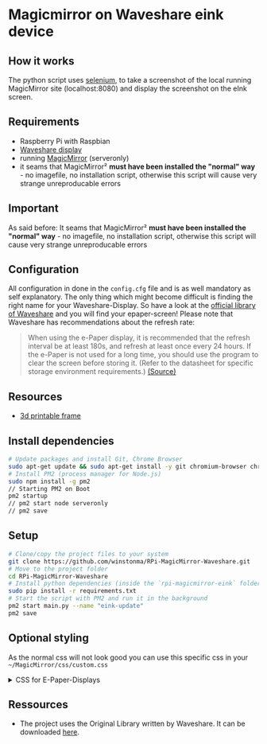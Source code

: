 # Magicmirror on Waveshare eink device

## How it works
The python script uses [selenium](https://github.com/SeleniumHQ/selenium), to take a screenshot of the local running MagicMirror site (localhost:8080) and display the screenshot on the eInk screen.  

## Requirements
- Raspberry Pi with Raspbian
- [Waveshare display](https://www.waveshare.com/epaper)
- running [MagicMirror](https://github.com/MichMich/MagicMirror) (serveronly)
- it seams that MagicMirror² **must have been installed the "normal" way** - no imagefile, no installation script, otherwise this script will cause very strange unreproducable errors

## Important
As said before: It seams that MagicMirror² **must have been installed the "normal" way** - no imagefile, no installation script, otherwise this script will cause very strange unreproducable errors

## Configuration
All configuration in done in the ``config.cfg`` file and is as well mandatory as self explanatory.
The only thing which might become difficult is finding the right name for your Waveshare-Display. So have a look at the [official library of Waveshare](https://github.com/waveshare/e-Paper/tree/master/RaspberryPi_JetsonNano/python/lib/waveshare_epd) and you will find your epaper-screen!
Please note that Waveshare has recommendations about the refresh rate:

> When using the e-Paper display, it is recommended that the refresh interval be at least 180s, and refresh at least once every 24 hours. If the e-Paper is not used for a long time, you should use the program to clear the screen before storing it. (Refer to the datasheet for specific storage environment requirements.) [(Source)](https://www.waveshare.com/wiki/7.5inch_e-Paper_HAT_Manual#Precautions)

## Resources
- [3d printable frame](https://www.thingiverse.com/thing:3382910)

## Install dependencies

```bash
# Update packages and install Git, Chrome Browser
sudo apt-get update && sudo apt-get install -y git chromium-browser chromium-chromedriver
# Install PM2 (process manager for Node.js)
sudo npm install -g pm2
// Starting PM2 on Boot
pm2 startup
// pm2 start node serveronly
// pm2 save
```

## Setup

```bash
# Clone/copy the project files to your system
git clone https://github.com/winstonma/RPi-MagicMirror-Waveshare.git
# Move to the project folder
cd RPi-MagicMirror-Waveshare
# Install python dependencies (inside the `rpi-magicmirror-eink` folder)
sudo pip install -r requirements.txt
# Start the script with PM2 and run it in the background
pm2 start main.py --name "eink-update"
pm2 save
```

## Optional styling
As the normal css will not look good you can use this specific css in your ``~/MagicMirror/css/custom.css``

<details>
  <summary>CSS for E-Paper-Displays</summary>
  
```css
/* Magic Mirror Custom CSS Sample
 *
 * Change color and fonts here.
 *
 * Beware that properties cannot be unitless, so for example write '--gap-body: 0px;' instead of just '--gap-body: 0;'
 *
 * MIT Licensed.
 */

/* Uncomment and adjust accordingly if you want to import another font from the google-fonts-api: */
/* @import url('https://fonts.googleapis.com/css2?family=Poppins:wght@100;300;400;700&display=swap'); */

:root {
  --color-text: black;
  --color-text-dimmed: #666;
  --color-text-bright: black;
  --color-background: white;

  --font-primary: "Roboto Condensed";
  --font-secondary: "Roboto";
  
  --font-size: 24px;
  --font-size-small: 0.75rem;

  --gap-body-top: 0px;
  --gap-body-right: 0px;
  --gap-body-bottom: 0px;
  --gap-body-left: 0px;
  
  --gap-modules: 5px;
}

header {
  display: none!important;
}

.light {
  font-weight: 400;
}

.medium {
  font-size: 1.25rem;
}

.small {
  font-size: 1.1rem;
}
```
</details>


## Ressources
- The project uses the Original Library written by Waveshare. It can be downloaded [here](https://www.waveshare.com/wiki/Main_Page#OLEDs_.2F_LCDs).
